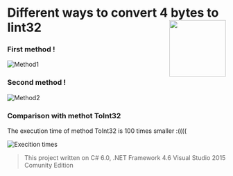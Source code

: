 # Different ways to convert 4 bytes to Iint32 <img src="https://cloud.githubusercontent.com/assets/24522089/21962098/41a510c8-db36-11e6-95ef-eb392a0a1919.png" align="right" width="130px" height="130px" /> 
### First method !

![Method1](https://cloud.githubusercontent.com/assets/24522089/21953133/b536a720-da48-11e6-8bce-7029e2562164.PNG)

### Second method !

![Method2](https://cloud.githubusercontent.com/assets/24522089/21953137/c53f4816-da48-11e6-96b0-1792be8d9dbe.PNG)

### Comparison  with methot ToInt32

The execution time of method ToInt32 is 100 times smaller :((((

![Execition times](https://cloud.githubusercontent.com/assets/24522089/21953062/4f4f6a9c-da47-11e6-94d4-fbec2c3c5bb2.PNG)

> This project written on C# 6.0, .NET Framework 4.6 Visual Studio 2015 Comunity Edition

